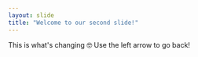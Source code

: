 ```yaml
---
layout: slide
title: "Welcome to our second slide!"
---
```

This is what's changing 🤓
Use the left arrow to go back!
